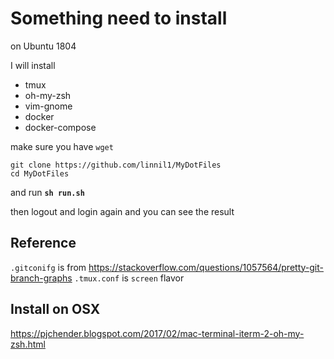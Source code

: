 # Something need to install 
on Ubuntu 1804

I will install
* tmux
* oh-my-zsh
* vim-gnome
* docker
* docker-compose

make sure you have `wget`

```
git clone https://github.com/linnil1/MyDotFiles
cd MyDotFiles
```

and run **`sh run.sh`**

then logout and login again and you can see the result

## Reference
`.gitconifg` is from https://stackoverflow.com/questions/1057564/pretty-git-branch-graphs
`.tmux.conf` is `screen` flavor


## Install on OSX
https://pjchender.blogspot.com/2017/02/mac-terminal-iterm-2-oh-my-zsh.html
